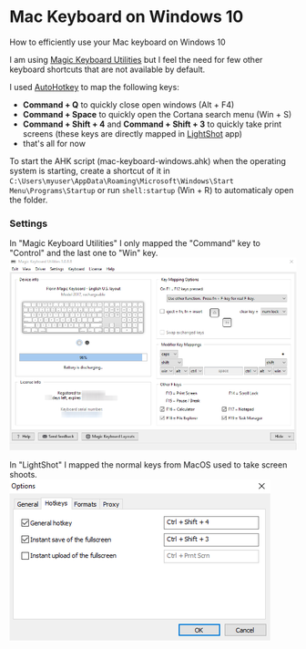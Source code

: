# Mac Keyboard on Windows 10
How to efficiently use your Mac keyboard on Windows 10

I am using [Magic Keyboard Utilities](https://magicutilities.net/magic-keyboard/features) but I feel the need for few other keyboard shortcuts that are not available by default.

I used [AutoHotkey](https://www.autohotkey.com) to map the following keys:
- **Command + Q** to quickly close open windows (Alt + F4)
- **Command + Space** to quickly open the Cortana search menu (Win + S)
- **Command + Shift + 4** and **Command + Shift + 3** to quickly take print screens (these keys are directly mapped in [LightShot](https://app.prntscr.com) app)
- that's all for now

To start the AHK script (mac-keyboard-windows.ahk) when the operating system is starting, create a shortcut of it in ``C:\Users\myuser\AppData\Roaming\Microsoft\Windows\Start Menu\Programs\Startup`` or run ``shell:startup`` (Win + R) to automaticaly open the folder.

### Settings

In "Magic Keyboard Utilities" I only mapped the "Command" key to "Control" and the last one to "Win" key.
![Magic Keyboard Utilities Settings](https://raw.githubusercontent.com/StancuFlorin/Mac-Keyboard-on-Windows/master/pics/Magic%20Keyboard%20Utilities.png "Magic Keyboard Utilities Settings")

In "LightShot" I mapped the normal keys from MacOS used to take screen shoots. 
![LightShot](https://raw.githubusercontent.com/StancuFlorin/Mac-Keyboard-on-Windows/master/pics/LightShot.png "LightShot")
